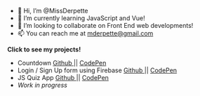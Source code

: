 - 👋 Hi, I’m @MissDerpette
- 🌱 I’m currently learning JavaScript and Vue! 
- 💞️ I’m looking to collaborate on Front End web developments!
- 📫 You can reach me at mderpette@gmail.com

<!---
MissDerpette/MissDerpette is a ✨ special ✨ repository because its `README.md` (this file) appears on your GitHub profile.
You can click the Preview link to take a look at your changes.
--->

<b> Click to see my projects! </b> 
- Countdown <a href="https://github.com/MissDerpette/countdown"> Github </a> || <a href="https://codepen.io/missderpette/full/abqKLro"> CodePen </a> <br>
- Login / Sign Up form using Firebase <a href="https://github.com/MissDerpette/login-signup-w-firebase/tree/main"> Github </a> || <a href="https://codepen.io/missderpette/full/eYQpqxa"> CodePen </a> <br>
- JS Quiz App <a href="https://github.com/MissDerpette/exercises"> Github </a> || <a href="https://codepen.io/missderpette/full/WNPYbYr"> CodePen </a> <br>
- <i>Work in progress</i>
